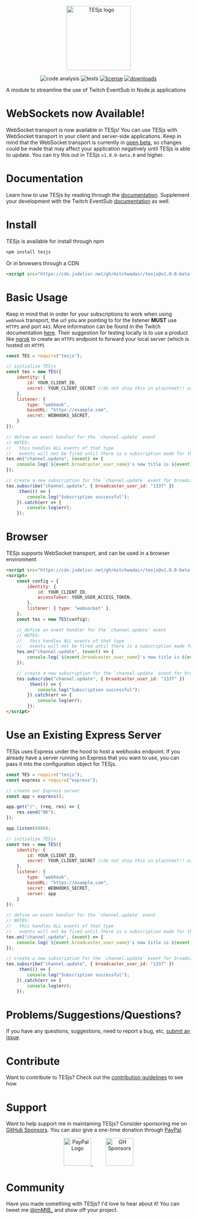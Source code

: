 <p align="center">
    <img src="/assets/tesjs_logo_stroke.png?raw=true" height="175px" alt="TESjs logo"/>
</p>
<p align="center">
    <img src="https://github.com/mitchwadair/tesjs/workflows/code%20analysis/badge.svg?branch=main" alt="code analysis"/>
    <img src="https://github.com/mitchwadair/tesjs/workflows/tests/badge.svg?branch=main" alt="tests"/>
    <a href="LICENSE"><img src='https://img.shields.io/apm/l/atomic-design-ui.svg' alt="license"></a>
    <a href="https://www.npmjs.com/package/tesjs"><img src='https://img.shields.io/npm/dt/tesjs' alt="downloads"></a>
</p>

A module to streamline the use of Twitch EventSub in Node.js applications

# WebSockets now Available!
WebSocket transport is now available in TESjs!  You can use TESjs with WebSocket transport in your client and server-side applications.  Keep in mind that the WebSocket transport is currently in [open beta](https://discuss.dev.twitch.tv/t/eventsub-websockets-are-now-available-in-open-beta/41639), so changes could be made that may affect your application negatively until TESjs is able to update.  You can try this out in TESjs `v1.0.0-beta.0` and higher.

# Documentation
Learn how to use TESjs by reading through the [documentation](/doc).  Supplement your development with the Twitch EventSub [documentation](https://dev.twitch.tv/docs/eventsub) as well.

# Install
TESjs is available for install through npm
```sh
npm install tesjs
```
Or in browsers through a CDN
```html
<script src="https://cdn.jsdelivr.net/gh/mitchwadair/tesjs@v1.0.0-beta.0/dist/tes.min.js"></script>
```

# Basic Usage
Keep in mind that in order for your subscriptions to work when using `webhook` transport, the url you are pointing to for the listener **MUST** use `HTTPS` and port `443`.  More information can be found in the Twitch documentation [here](https://dev.twitch.tv/docs/eventsub).  Their suggestion for testing locally is to use a product like [ngrok](https://ngrok.com/) to create an `HTTPS` endpoint to forward your local server (which is hosted on `HTTP`).
```js
const TES = require("tesjs");

// initialize TESjs
const tes = new TES({
    identity: {
        id: YOUR_CLIENT_ID,
        secret: YOUR_CLIENT_SECRET //do not ship this in plaintext!! use environment variables so this does not get exposed
    },
    listener: {
        type: "webhook",
        baseURL: "https://example.com",
        secret: WEBHOOKS_SECRET,
    }
});

// define an event handler for the `channel.update` event
// NOTES: 
//   this handles ALL events of that type
//   events will not be fired until there is a subscription made for them
tes.on("channel.update", (event) => {
    console.log(`${event.broadcaster_user_name}'s new title is ${event.title}`);
});

// create a new subscription for the `channel.update` event for broadcaster "1337"
tes.subscribe("channel.update", { broadcaster_user_id: "1337" })
    .then(() => {
        console.log("Subscription successful");
    }).catch(err => {
        console.log(err);
    });
```

# Browser
TESjs supports WebSocket transport, and can be used in a browser environment
```html
<script src="https://cdn.jsdelivr.net/gh/mitchwadair/tesjs@v1.0.0-beta.0/dist/tes.min.js"></script>
<script>
    const config = {
        identity: {
            id: YOUR_CLIENT_ID,
            accessToken: YOUR_USER_ACCESS_TOKEN,
        },
        listener: { type: "websocket" },
    };
    const tes = new TES(config);

    // define an event handler for the `channel.update` event
    // NOTES: 
    //   this handles ALL events of that type
    //   events will not be fired until there is a subscription made for them
    tes.on("channel.update", (event) => {
        console.log(`${event.broadcaster_user_name}'s new title is ${event.title}`);
    });

    // create a new subscription for the `channel.update` event for broadcaster "1337"
    tes.subscribe("channel.update", { broadcaster_user_id: "1337" })
        .then(() => {
            console.log("Subscription successful");
        }).catch(err => {
            console.log(err);
        });
</script>
```

# Use an Existing Express Server
TESjs uses Express under the hood to host a webhooks endpoint.  If you already have a server running on Express that you want to use, you can pass it into the configuration object for TESjs.
```js
const TES = require("tesjs");
const express = require("express");

// create our Express server
const app = express();

app.get("/", (req, res) => {
    res.send("OK");
});

app.listen(8080);

// initialize TESjs
const tes = new TES({
    identity: {
        id: YOUR_CLIENT_ID,
        secret: YOUR_CLIENT_SECRET //do not ship this in plaintext!! use environment variables so this does not get exposed
    },
    listener: {
        type: "webhook",
        baseURL: "https://example.com",
        secret: WEBHOOKS_SECRET,
        server: app
    }
});

// define an event handler for the `channel.update` event
// NOTES: 
//   this handles ALL events of that type
//   events will not be fired until there is a subscription made for them
tes.on("channel.update", (event) => {
    console.log(`${event.broadcaster_user_name}'s new title is ${event.title}`);
});

// create a new subscription for the `channel.update` event for broadcaster "1337"
tes.subscribe("channel.update", { broadcaster_user_id: "1337" })
    .then(() => {
        console.log("Subscription successful");
    }).catch(err => {
        console.log(err);
    });
```

# Problems/Suggestions/Questions?
If you have any questions, suggestions, need to report a bug, etc, [submit an issue](https://github.com/mitchwadair/tesjs/issues/new/choose).

# Contribute
Want to contribute to TESjs?  Check out the [contribution guidelines](/CONTRIBUTING.md) to see how.

# Support
Want to help support me in maintaining TESjs? Consider sponsoring me on [GitHub Sponsors](https://github.com/sponsors/mitchwadair).  You can also give a one-time donation through [PayPal](https://paypal.me/mitchwadair).

<p align="center">
    <a href="https://paypal.me/mitchwadair">
        <img src="https://www.paypalobjects.com/webstatic/mktg/logo/pp_cc_mark_111x69.jpg" height="75px" alt="PayPal Logo">
    </a>
    &nbsp;&nbsp;&nbsp;&nbsp;&nbsp;&nbsp;&nbsp;&nbsp;
    <a href="https://github.com/sponsors/mitchwadair">
        <img src="https://github.githubassets.com/images/modules/site/sponsors/logo-mona-2.svg" height="75px" alt="GH Sponsors">
    </a>
</p>

# Community
Have you made something with TESjs?  I'd love to hear about it!  You can tweet me [@imMtB_](https://twitter.com/imMtB_) and show off your project.
